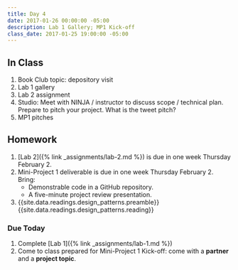 ```yaml
---
title: Day 4
date: 2017-01-26 00:00:00 -05:00
description: Lab 1 Gallery; MP1 Kick-off
class_date: 2017-01-25 19:00:00 -05:00
---
```


## In Class

1. Book Club topic: depository visit
2. Lab 1 gallery
3. Lab 2 assignment
4. Studio: Meet with NINJA / instructor to discuss scope / technical plan. Prepare to pitch your project. What is the tweet pitch?
5. MP1 pitches

## Homework

1. [Lab 2]({% link _assignments/lab-2.md %}) is due in one week Thursday February 2.
2. Mini-Project 1 deliverable is due in one week Thursday February 2. Bring:
   * Demonstrable code in a GitHub repository.
   * A five-minute project review presentation.
3. {{site.data.readings.design_patterns.preamble}} {{site.data.readings.design_patterns.reading}}

### Due Today

1. Complete [Lab 1]({% link _assignments/lab-1.md %})
2. Come to class prepared for Mini-Project 1 Kick-off: come with a **partner** and a **project topic**.
